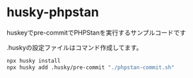 # husky-phpstan

huskeyでpre-commitでPHPStanを実行するサンプルコードです

.huskyの設定ファイルはコマンド作成してます。

```bash
npx husky install
npx husky add .husky/pre-commit "./phpstan-commit.sh"
```
